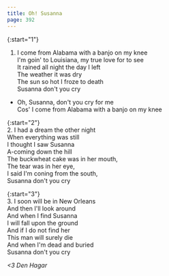 ```yaml
---
title: Oh! Susanna
page: 392
---  
```



{:start="1"}  
1.  I come from Alabama with a banjo on my knee  
I'm goin' to Louisiana, my true love for to see  
It rained all night the day I left  
The weather it was dry  
The sun so hot I froze to death  
Susanna don't you cry  


- Oh, Susanna, don't you cry for me  
Cos' I come from Alabama with a banjo on my knee  


{:start="2"}  
2. I had a dream the other night  
When everything was still  
I thought I saw Susanna  
A-coming down the hill  
The buckwheat cake was in her mouth,  
The tear was in her eye,  
I said I'm coning from the south,  
Susanna don't you cry  


{:start="3"}  
3. I soon will be in New Orleans  
And then I'll look around  
And when I find Susanna  
I will fall upon the ground  
And if I do not find her  
This man will surely die  
And when I'm dead and buried  
Susanna don't you cry  


_<3 Den Hagar_  